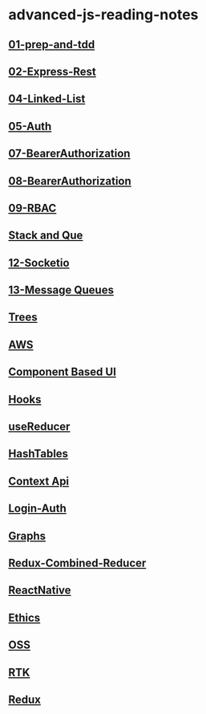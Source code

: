 # advanced-js-reading-notes

## [01-prep-and-tdd](01-prep-and-tdd.md)
## [02-Express-Rest](02-ExpressREST.md)
## [04-Linked-List](04-LinkedList.md)
## [05-Auth](05-Auth.md)
## [07-BearerAuthorization](07-BearerAuthorization.md)
## [08-BearerAuthorization](08-AccessControl.md)
## [09-RBAC](09-RBAC.md)
## [Stack and Que](stack-and-que.md)
## [12-Socketio](12-Socketio.md)
## [13-Message Queues](13-msgQueues.md)
## [Trees](Trees.md)
## [AWS](AWS01.md)
## [Component Based UI](./26-ComponentBasedUI.md)
## [Hooks](./Hooks01.md)
## [useReducer](./Read29.md)
## [HashTables](./HashTables.md)
## [Context Api](./Context-Api.md)
## [Login-Auth](./Login-and-Auth.md)
## [Graphs](./Graphs.md)
## [Redux-Combined-Reducer](./ReduxCombinedReducer.md)
## [ReactNative](./ReactNative.md)
## [Ethics](./Ethics.md)
## [OSS](./OSS.md)
## [RTK](./RTK.md)
## [Redux](./Redux.md)